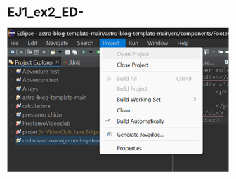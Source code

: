 # EJ1_ex2_ED-
<img src="https://github.com/AlexSancheez02/EJ1_ex2_ED-/blob/main/Captura%20de%20pantalla%202023-03-22%20191510.png"/>
